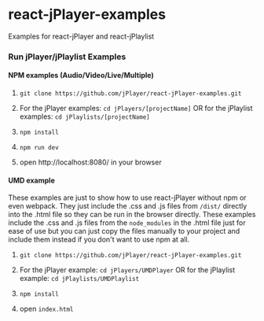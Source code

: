 # react-jPlayer-examples
Examples for react-jPlayer and react-jPlaylist

### Run jPlayer/jPlaylist Examples
#### NPM examples (Audio/Video/Live/Multiple)

1. `git clone https://github.com/jPlayer/react-jPlayer-examples.git`

2. For the jPlayer examples: `cd jPlayers/[projectName]` OR for the jPlaylist examples: `cd jPlaylists/[projectName]`

3. `npm install`

4. `npm run dev`

5. open http://localhost:8080/ in your browser

#### UMD example
These examples are just to show how to use react-jPlayer without npm or even webpack.
They just include the .css and .js files from `/dist/` directly into the .html file so they can be run in the browser directly.
These examples include the .css and .js files from the `node_modules` in the .html file just for ease of use but you can just copy the files manually to your project and include them instead if you don't want to use npm at all.

1. `git clone https://github.com/jPlayer/react-jPlayer-examples.git`

2. For the jPlayer example: `cd jPlayers/UMDPlayer` OR for the jPlaylist example: `cd jPlaylists/UMDPlaylist`

3. `npm install`

4. open `index.html`
